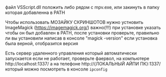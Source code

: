




файл VSScript.dll положить либо рядом с mpv.exe, или закинуть в папку которая добавленна в PATH


Чтобы использовать МОЗАЙКУ СКРИНШОТОВ нужно устновить ImageMagick 
(https://imagemagick.org/) важно(!!!) при установке указать чтобы он был 
добавлен в PATH, после установки проверьте, правильно ли вы установили написав 
в консоле "magick -version" если установка была верной, отобразится версия


Есть сервер удаленного управления который автоматически запускается
если не работает, проверьте фаервол, на компьютере http://localhost:1337/ 
а на телефоне http://{ЛОКАЛЬНЫЙ АЙПИ ПК}:1337/ который можно посмотреть в консоле `ipconfig`

[](https://github.com/user-attachments/assets/2a260c3f-b355-4067-a7fc-dea3573ee96f)